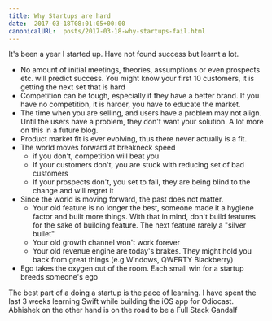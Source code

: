 ```yaml
---
title: Why Startups are hard
date:  2017-03-18T08:01:05+00:00
canonicalURL:  posts/2017-03-18-why-startups-fail.html
---
```

It's been a year I started up. Have not found success but learnt a lot. 

- No amount of initial meetings, theories, assumptions or even prospects etc. will predict success. You might know your first 10 customers, it is getting the next set that is hard
- Competition can be tough, especially if they have a better brand. If you have no competition, it is harder, you have to educate the market. 
- The time when you are selling, and users have a problem may not align. Until the users have a problem, they don't want your solution. A lot more on this in a future blog.
- Product market fit is ever evolving, thus there never actually is a fit. 
- The world moves forward at breakneck speed
    - if you don't, competition will beat you
    - If your customers don't, you are stuck with reducing set of bad customers
    - If your prospects don't, you set to fail, they are being blind to the change and will regret it
- Since the world is moving forward, the past does not matter. 
    - Your old feature is no longer the best, someone made it a hygiene factor and built more things. With that in mind, don't build features for the sake of building feature. The next feature rarely a "silver bullet"
    - Your old growth channel won't work forever
    - Your old revenue engine are today's brakes. They might hold you back from great things (e.g Windows, QWERTY Blackberry)
- Ego takes the oxygen out of the room. Each small win for a startup breeds someone's ego

The best part of a doing a startup is the pace of learning. I have spent the last 3 weeks learning Swift while building the iOS app for Odiocast.  Abhishek on the other hand is on the road to be a Full Stack Gandalf
